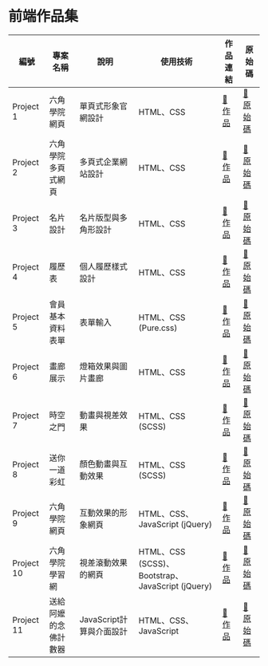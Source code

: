 # 前端作品集

| 編號 | 專案名稱 | 說明 | 使用技術 | 作品連結 | 原始碼 |
|-----|---------|-----|---------|--------|--------|
| Project 1 | 六角學院網頁 | 單頁式形象官網設計 | HTML、CSS | [🔗 作品](https://williamhsieh615.github.io/Front-end/Project1/index.html) | [🔗 原始碼](https://github.com/WilliamHsieh615/Front-end/tree/main/Project1) |
| Project 2 | 六角學院多頁式網頁 | 多頁式企業網站設計 | HTML、CSS | [🔗 作品](https://williamhsieh615.github.io/Front-end/Project2/index.html) | [🔗 原始碼](https://github.com/WilliamHsieh615/Front-end/tree/main/Project2) |
| Project 3 | 名片設計 | 名片版型與多角形設計 | HTML、CSS | [🔗 作品](https://williamhsieh615.github.io/Front-end/Project3/index.html) | [🔗 原始碼](https://github.com/WilliamHsieh615/Front-end/tree/main/Project3) |
| Project 4 | 履歷表 | 個人履歷樣式設計 | HTML、CSS | [🔗 作品](https://williamhsieh615.github.io/Front-end/Project4/index.html) | [🔗 原始碼](https://github.com/WilliamHsieh615/Front-end/tree/main/Project4) |
| Project 5 | 會員基本資料表單 | 表單輸入 | HTML、CSS (Pure.css) | [🔗 作品](https://williamhsieh615.github.io/Front-end/Project5/index.html) | [🔗 原始碼](https://github.com/WilliamHsieh615/Front-end/tree/main/Project5) |
| Project 6 | 畫廊展示 | 燈箱效果與圖片畫廊| HTML、CSS| [🔗 作品](https://williamhsieh615.github.io/Front-end/Project6/index.html) | [🔗 原始碼](https://github.com/WilliamHsieh615/Front-end/tree/main/Project6) |
| Project 7 | 時空之門 | 動畫與視差效果 | HTML、CSS (SCSS) | [🔗 作品](https://williamhsieh615.github.io/Front-end/Project7/index.html) | [🔗 原始碼](https://github.com/WilliamHsieh615/Front-end/tree/main/Project7) |
| Project 8 | 送你一道彩虹 | 顏色動畫與互動效果| HTML、CSS (SCSS)| [🔗 作品](https://williamhsieh615.github.io/Front-end/Project8/index.html) | [🔗 原始碼](https://github.com/WilliamHsieh615/Front-end/tree/main/Project8) |
| Project 9 | 六角學院網頁 | 互動效果的形象網頁 | HTML、CSS、JavaScript (jQuery)| [🔗 作品](https://williamhsieh615.github.io/Front-end/Project9/index.html) | [🔗 原始碼](https://github.com/WilliamHsieh615/Front-end/tree/main/Project9) |
| Project 10 | 六角學院學習網 | 視差滾動效果的網頁 | HTML、CSS (SCSS)、Bootstrap、JavaScript (jQuery)| [🔗 作品](https://williamhsieh615.github.io/Front-end/Project10/index.html) | [🔗 原始碼](https://github.com/WilliamHsieh615/Front-end/tree/main/Project10) |
| Project 11 | 送給阿嬤的念佛計數器 | JavaScript計算與介面設計 | HTML、CSS、JavaScript | [🔗 作品](https://williamhsieh615.github.io/Front-end/Project11/index.html) | [🔗 原始碼](https://github.com/WilliamHsieh615/Front-end/tree/main/Project11) |





